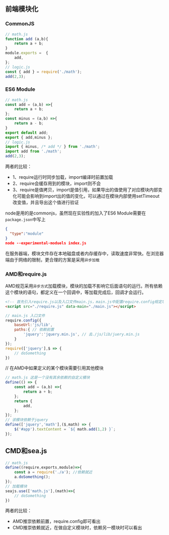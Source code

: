 ## 前端模块化

### CommonJS
```js
// math.js
function add (a,b){
    return a + b;
}
module.exports =  {
    add,
};
// logic.js
const { add } = require('./math');
add(2,3);
```

### ES6 Module
```js
// math.js
const add = (a,b) =>{
    return a + b;
};
const minus = (a,b) =>{
    return a - b;
}
export default add;
export { add,minus };
// logic.js
import { minus, /* add */ } from './math';
import add from './math';
add(2,3);
```

两者的比较：
- 1、require运行时同步加载，import编译时前置加载
- 2、require会缓存用到的模块，import则不会
- 3、require是值拷贝，import是值引用，如果导出的值使用了对应模块内部变化可能会影响到import出的值的变化，可以通过在模块内部使用setTimeout改变值，并且导出这个值进行验证


node是用的是commonjs，虽然现在实验性的加入了ES6 Module需要在`package.json`中写上
```json
{
  "type":"module"
}
node --experimental-moduels index.js
```
在服务器端，模块文件存在本地磁盘或者内存缓存中，读取速度非常快。在浏览器端由于网络的限制，更合理的方案是采用`异步加载`

### AMD和require.js
AMD规范采用`异步方式`加载模块，模块的加载不影响它后面语句的运行。所有依赖这个模块的语句，都定义在一个回调中，等加载完成后，回调才会运行。

```html
<!-- 首先引入require.js以及入口文件main.js，main.js中配置require.config规定项目中用到的基础模块 -->
<script src="./require.js" data-main="./main.js"></script>
```
```js
// main.js 入口文件
require.config({
    baseUrl:'js/lib',
    paths:{ // 依赖前置
        'jquery':'jquery.min.js', // 去./js/lib/juery.min.js
    }
});
require(['jquery'],$ => {
    // doSomething
})

```

// 在AMD中如果定义的某个模块需要引用其他模块
```js
// math.js 这是一个没有其余依赖的自定义模块
define(() => {
    const add = (a,b) =>{
        return a + b;
    };
    return {
        add,
    };
});
// 该模块依赖于jquery
define(['jquery','math'],($,math) => {
    $('#app').textContent = `${ math.add(1,2) }`;
});
```

## CMD和sea.js
```js
// math.js
define((require,exports,module)=>{
    const a = require('./a'); //依赖就近
    a.doSomething();
});
// 加载模块
seajs.use(['math.js'],(math)=>{
    // doSomething
})
```
两者的比较：
- AMD推崇依赖前置，require.config即可看出
- CMD推崇依赖就近，在做自定义模块时，依赖另一模块时可以看出
